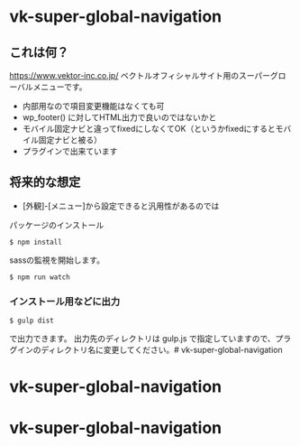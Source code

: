 # vk-super-global-navigation

## これは何？

https://www.vektor-inc.co.jp/
ベクトルオフィシャルサイト用のスーパーグローバルメニューです。

* 内部用なので項目変更機能はなくても可
* wp_footer() に対してHTML出力で良いのではないかと
* モバイル固定ナビと違ってfixedにしなくてOK（というかfixedにするとモバイル固定ナビと被る）
* プラグインで出来ています

## 将来的な想定

* [外観]-[メニュー]から設定できると汎用性があるのでは

パッケージのインストール
```
$ npm install
```

sassの監視を開始します。
```
$ npm run watch
``` 

### インストール用などに出力

```
$ gulp dist
```

で出力できます。
出力先のディレクトリは gulp.js で指定していますので、プラグインのディレクトリ名に変更してください。# vk-super-global-navigation
# vk-super-global-navigation
# vk-super-global-navigation
